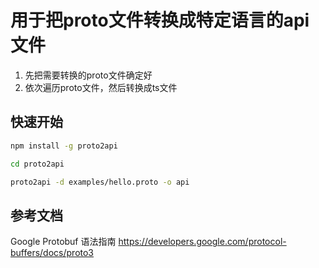 # 用于把proto文件转换成特定语言的api文件

1. 先把需要转换的proto文件确定好
2. 依次遍历proto文件，然后转换成ts文件

## 快速开始
``` bash
npm install -g proto2api

cd proto2api 

proto2api -d examples/hello.proto -o api
```
## 参考文档
Google Protobuf 语法指南 https://developers.google.com/protocol-buffers/docs/proto3